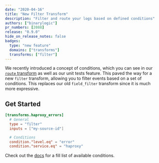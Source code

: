 ```yaml
---
date: "2020-04-16"
title: "New Filter Transform"
description: "Filter and route your logs based on defined conditions"
authors: ["binarylogic"]
pr_numbers: [2088]
release: "0.9.0"
hide_on_release_notes: false
badges:
  type: "new feature"
  domains: ["transforms"]
  transforms: ["filter"]
---
```


We recently introduced a concept of conditions, which you can see in our
[`route` transform][docs.transforms.route] as well as our unit
tests feature. This paved the way for a new `filter` transform, allowing you to
filter events based on a set of conditions. This replaces our old `field_filter`
transform since it is much more expressive.

## Get Started

```toml title="angle.toml"
[transforms.haproxy_errors]
  # General
  type = "filter"
  inputs = ["my-source-id"]

  # Conditions
  condition."level.eq" = "error"
  condition."service.eq" = "haproxy"
```

Check out the [docs][docs.transforms.filter] for a fill list of available
conditions.

[docs.transforms.filter]: /docs/reference/configuration/transforms/filter/
[docs.transforms.route]: /docs/reference/configuration/transforms/route/
